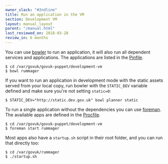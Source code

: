 ```yaml
---
owner_slack: "#2ndline"
title: Run an application in the VM
section: Development VM
layout: manual_layout
parent: "/manual.html"
last_reviewed_on: 2018-03-28
review_in: 6 months
---
```


You can use [bowler](https://github.com/JordanHatch/bowler) to run an
application, it will also run all dependent services and applications.
The applications are listed in the [Pinfile](https://github.com/alphagov/govuk-puppet/blob/master/development-vm/Pinfile).

```shell
$ cd /var/govuk/govuk-puppet/development-vm
$ bowl rummager
```

If you want to run an application in development mode with the static assets
served from your local copy, run bowler with the `STATIC_DEV` variable defined
and make sure you're not setting `static=0`:

```shell
$ STATIC_DEV="http://static.dev.gov.uk" bowl planner static
```

To run a single application without the dependencies you can use
[foreman](http://ddollar.github.io/foreman/). The available apps are defined in
the [Procfile](https://github.com/alphagov/govuk-puppet/blob/master/development-vm/Procfile).

```shell
$ cd /var/govuk/govuk-puppet/development-vm
$ foreman start rummager
```

Most apps also have a `startup.sh` script in their root folder, and you can
run that directly too:

```shell
$ cd /var/govuk/rummager
$ ./startup.sh
```
